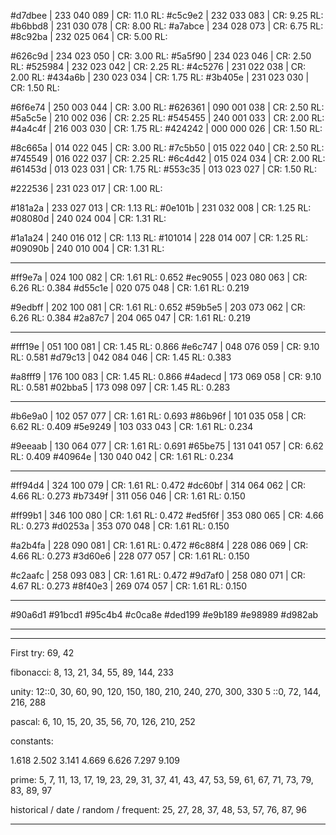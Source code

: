 #d7dbee | 233 040 089 | CR: 11.0 RL:
#c5c9e2 | 232 033 083 | CR: 9.25 RL:
#b6bbd8 | 231 030 078 | CR: 8.00 RL:
#a7abce | 234 028 073 | CR: 6.75 RL:
#8c92ba | 232 025 064 | CR: 5.00 RL:

#626c9d | 234 023 050 | CR: 3.00 RL:
#5a5f90 | 234 023 046 | CR: 2.50 RL:
#525984 | 232 023 042 | CR: 2.25 RL:
#4c5276 | 231 022 038 | CR: 2.00 RL:
#434a6b | 230 023 034 | CR: 1.75 RL:
#3b405e | 231 023 030 | CR: 1.50 RL:

#6f6e74 | 250 003 044 | CR: 3.00 RL:
#626361 | 090 001 038 | CR: 2.50 RL:
#5a5c5e | 210 002 036 | CR: 2.25 RL:
#545455 | 240 001 033 | CR: 2.00 RL:
#4a4c4f | 216 003 030 | CR: 1.75 RL:
#424242 | 000 000 026 | CR: 1.50 RL:

#8c665a | 014 022 045 | CR: 3.00 RL:
#7c5b50 | 015 022 040 | CR: 2.50 RL:
#745549 | 016 022 037 | CR: 2.25 RL:
#6c4d42 | 015 024 034 | CR: 2.00 RL:
#61453d | 013 023 031 | CR: 1.75 RL:
#553c35 | 013 023 027 | CR: 1.50 RL:

#222536 | 231 023 017 | CR: 1.00 RL:

#181a2a | 233 027 013 | CR: 1.13 RL:
#0e101b | 231 032 008 | CR: 1.25 RL:
#08080d | 240 024 004 | CR: 1.31 RL:

#1a1a24 | 240 016 012 | CR: 1.13 RL:
#101014 | 228 014 007 | CR: 1.25 RL:
#09090b | 240 010 004 | CR: 1.31 RL:

---

#ff9e7a | 024 100 082 | CR: 1.61 RL: 0.652
#ec9055 | 023 080 063 | CR: 6.26 RL: 0.384
#d55c1e | 020 075 048 | CR: 1.61 RL: 0.219

#9edbff | 202 100 081 | CR: 1.61 RL: 0.652
#59b5e5 | 203 073 062 | CR: 6.26 RL: 0.384
#2a87c7 | 204 065 047 | CR: 1.61 RL: 0.219

---

#fff19e | 051 100 081 | CR: 1.45 RL: 0.866
#e6c747 | 048 076 059 | CR: 9.10 RL: 0.581
#d79c13 | 042 084 046 | CR: 1.45 RL: 0.383

#a8fff9 | 176 100 083 | CR: 1.45 RL: 0.866
#4adecd | 173 069 058 | CR: 9.10 RL: 0.581
#02bba5 | 173 098 097 | CR: 1.45 RL: 0.283

---

#b6e9a0 | 102 057 077 | CR: 1.61 RL: 0.693
#86b96f | 101 035 058 | CR: 6.62 RL: 0.409
#5e9249 | 103 033 043 | CR: 1.61 RL: 0.234

#9eeaab | 130 064 077 | CR: 1.61 RL: 0.691
#65be75 | 131 041 057 | CR: 6.62 RL: 0.409
#40964e | 130 040 042 | CR: 1.61 RL: 0.234

---

#ff94d4 | 324 100 079 | CR: 1.61 RL: 0.472
#dc60bf | 314 064 062 | CR: 4.66 RL: 0.273
#b7349f | 311 056 046 | CR: 1.61 RL: 0.150

#ff99b1 | 346 100 080 | CR: 1.61 RL: 0.472
#ed5f6f | 353 080 065 | CR: 4.66 RL: 0.273
#d0253a | 353 070 048 | CR: 1.61 RL: 0.150

#a2b4fa | 228 090 081 | CR: 1.61 RL: 0.472
#6c88f4 | 228 086 069 | CR: 4.66 RL: 0.273
#3d60e6 | 228 077 057 | CR: 1.61 RL: 0.150

#c2aafc | 258 093 083 | CR: 1.61 RL: 0.472
#9d7af0 | 258 080 071 | CR: 4.67 RL: 0.273
#8f40e3 | 269 074 057 | CR: 1.61 RL: 0.150

---

#90a6d1
#91bcd1
#95c4b4
#c0ca8e
#ded199
#e9b189
#e98989
#d982ab

---

---

First try:
69, 42

fibonacci:
8, 13, 21, 34, 55, 89, 144, 233

unity:
12::0, 30, 60, 90, 120, 150, 180, 210, 240, 270, 300, 330
5 ::0, 72, 144, 216, 288

pascal:
6, 10, 15, 20, 35, 56, 70, 126, 210, 252

constants:

1.618
2.502
3.141
4.669
6.626
7.297
9.109

prime:
5, 7, 11, 13, 17, 19, 23, 29, 31, 37, 41, 43, 47, 53,
59, 61, 67, 71, 73, 79, 83, 89, 97

historical / date / random / frequent:
25, 27, 28, 37, 48, 53, 57, 76, 87, 96

---
